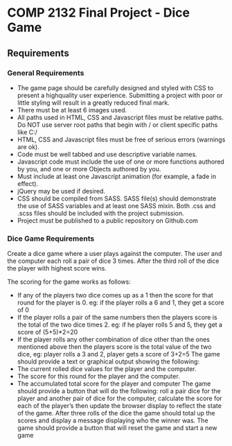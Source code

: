 # COMP 2132 Final Project - Dice Game

## Requirements

### General Requirements
- The game page should be carefully designed and styled with CSS to present a highquality user experience. Submitting a project with poor or little styling will result in a
greatly reduced final mark.
- There must be at least 6 images used.
- All paths used in HTML, CSS and Javascript files must be relative paths. Do NOT use
server root paths that begin with / or client specific paths like C:/
- HTML, CSS and Javascript files must be free of serious errors (warnings are ok).
- Code must be well tabbed and use descriptive variable names.
- Javascript code must include the use of one or more functions authored by you, and one
or more Objects authored by you.
- Must include at least one Javascript animation (for example, a fade in effect).
- jQuery may be used if desired.
- CSS should be compiled from SASS. SASS file(s) should demonstrate the use of SASS variables and at least one SASS mixin. Both .css and .scss files should be included with the project submission.
- Project must be published to a public repository on Github.com

### Dice Game Requirements

Create a dice game where a user plays against the computer. The user and the computer each
roll a pair of dice 3 times. After the third roll of the dice the player with highest score wins.

The scoring for the game works as follows:
- If any of the players two dice comes up as a 1 then the score for that round for the player
is 0. eg: if the player rolls a 6 and 1, they get a score of 0
- If the player rolls a pair of the same numbers then the players score is the total of the
two dice times 2. eg: if he player rolls 5 and 5, they get a score of (5+5)*2=20
- If the player rolls any other combination of dice other than the ones mentioned above
then the players score is the total value of the two dice, eg: player rolls a 3 and 2, player
gets a score of 3+2=5
The game should provide a text or graphical output showing the following:
- The current rolled dice values for the player and the computer.
- The score for this round for the player and the computer.
- The accumulated total score for the player and computer
The game should provide a button that will do the following: roll a pair dice for the player and
another pair of dice for the computer, calculate the score for each of the player’s then update
the browser display to reflect the state of the game.
After three rolls of the dice the game should total up the scores and display a message
displaying who the winner was.
The game should provide a button that will reset the game and start a new game
